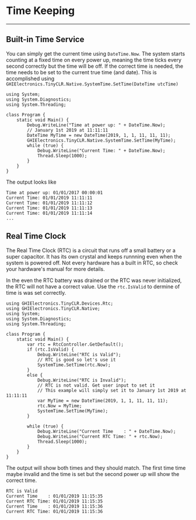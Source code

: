 # Time Keeping
---

## Built-in Time Service

You can simply get the current time using `DateTime.Now`. The system starts counting at a fixed time on every power up, meaning the time ticks every second correctly but the time will be off. If the correct time is needed, the time needs to be set to the current true time (and date). This is accomplished using `GHIElectronics.TinyCLR.Native.SystemTime.SetTime(DateTime utcTime)`

```
using System;
using System.Diagnostics;
using System.Threading;

class Program {
    static void Main() {
        Debug.WriteLine("Time at power up: " + DateTime.Now);
        // January 1st 2019 at 11:11:11
        DateTime MyTime = new DateTime(2019, 1, 1, 11, 11, 11);
        GHIElectronics.TinyCLR.Native.SystemTime.SetTime(MyTime);
        while (true) {
            Debug.WriteLine("Current Time: " + DateTime.Now);
            Thread.Sleep(1000);
        }
    }
}
```

The output looks like

```
Time at power up: 01/01/2017 00:00:01
Current Time: 01/01/2019 11:11:11
Current Time: 01/01/2019 11:11:12
Current Time: 01/01/2019 11:11:13
Current Time: 01/01/2019 11:11:14
...
```

## Real Time Clock

The Real Time Clock (RTC) is a circuit that runs off a small battery or a super capacitor. It has its own crystal and keeps runnning even when the system is powered off. Not every hardware has a built in RTC, so check your hardware's manual for more details.

In the even the RTC battery was drained or the RTC was never initialized, the RTC will not have a correct value. Use the `rtc.IsValid` to dermine of time is was set correctly.

```
using GHIElectronics.TinyCLR.Devices.Rtc;
using GHIElectronics.TinyCLR.Native;
using System;
using System.Diagnostics;
using System.Threading;

class Program {
    static void Main() {
        var rtc = RtcController.GetDefault();
        if (rtc.IsValid) {
            Debug.WriteLine("RTC is Valid");
            // RTC is good so let's use it
            SystemTime.SetTime(rtc.Now);
        }
        else {
            Debug.WriteLine("RTC is Invalid");
            // RTC is not valid. Get user input to set it
            // This example will simply set it to January 1st 2019 at 11:11:11
            var MyTime = new DateTime(2019, 1, 1, 11, 11, 11);
            rtc.Now = MyTime;
            SystemTime.SetTime(MyTime);
        }

        while (true) {
            Debug.WriteLine("Current Time    : " + DateTime.Now);
            Debug.WriteLine("Current RTC Time: " + rtc.Now);
            Thread.Sleep(1000);
        }
    }
}
```
The output will show both times and they should match. The first time time maybe invalid and the time is set but the second power up will show the correct time.

```
RTC is Valid
Current Time    : 01/01/2019 11:15:35
Current RTC Time: 01/01/2019 11:15:35
Current Time    : 01/01/2019 11:15:36
Current RTC Time: 01/01/2019 11:15:36
```
